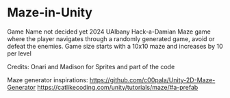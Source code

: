 # Maze-in-Unity
Game Name not decided yet
2024 UAlbany Hack-a-Damian
Maze game where the player navigates through a randomly generated game, avoid or defeat the enemies. 
Game size starts with a 10x10 maze and increases by 10 per level

Credits: 
Onari and Madison for Sprites and part of the code

Maze generator inspirations: 
https://github.com/c00pala/Unity-2D-Maze-Generator
https://catlikecoding.com/unity/tutorials/maze/#a-prefab
